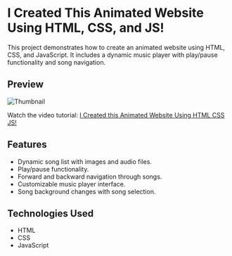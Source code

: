 # I Created This Animated Website Using HTML, CSS, and JS!

This project demonstrates how to create an animated website using HTML, CSS, and JavaScript. It includes a dynamic music player with play/pause functionality and song navigation.

## Preview

![Thumbnail](https://i.ytimg.com/vi/3zF06-yiEJU/maxresdefault.jpg)

Watch the video tutorial: [I Created this Animated Website Using HTML CSS JS!](https://youtu.be/3zF06-yiEJU?si=AEnbOn9BozeTdhHh)

## Features

- Dynamic song list with images and audio files.
- Play/pause functionality.
- Forward and backward navigation through songs.
- Customizable music player interface.
- Song background changes with song selection.

## Technologies Used

- HTML
- CSS
- JavaScript

